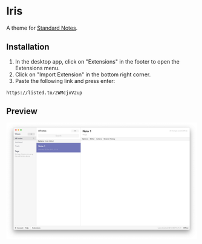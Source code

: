 # Iris

A theme for [Standard Notes](https://standardnotes.org).

## Installation

1. In the desktop app, click on "Extensions" in the footer to open the Extensions menu.
2. Click on "Import Extension" in the bottom right corner.
3. Paste the following link and press enter:

```
https://listed.to/2WMcjxV2up
```

## Preview

![Preview](preview.png)
